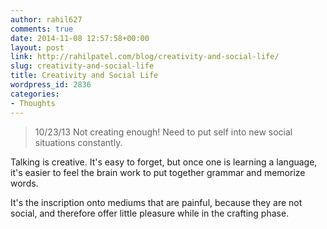 ```yaml
---
author: rahil627
comments: true
date: 2014-11-08 12:57:58+00:00
layout: post
link: http://rahilpatel.com/blog/creativity-and-social-life/
slug: creativity-and-social-life
title: Creativity and Social Life
wordpress_id: 2836
categories:
- Thoughts
---
```


<blockquote>
10/23/13
Not creating enough! Need to put self into new social situations constantly.</blockquote>



Talking is creative. It's easy to forget, but once one is learning a language, it's easier to feel the brain work to put together grammar and memorize words.

It's the inscription onto mediums that are painful, because they are not social, and therefore offer little pleasure while in the crafting phase.
